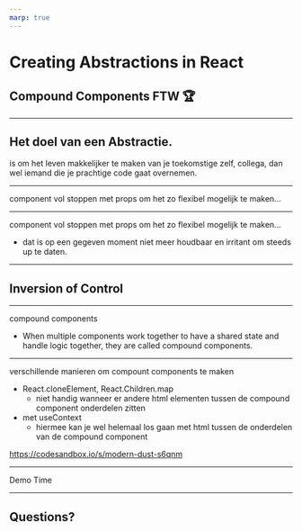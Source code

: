 ```yaml
---
marp: true
---
```


# Creating Abstractions in React

## Compound Components FTW 🏆

---

## Het doel van een Abstractie.

is om het leven makkelijker te maken van je toekomstige zelf, collega, dan wel iemand die je prachtige code gaat overnemen.

---

component vol stoppen met props om het zo flexibel mogelijk te maken...

---

component vol stoppen met props om het zo flexibel mogelijk te maken...

- dat is op een gegeven moment niet meer houdbaar en irritant om steeds up te daten.

---

## Inversion of Control

---

compound components

- When multiple components work together to have a shared state and handle logic together, they are called compound components.

---

verschillende manieren om compount components te maken

- React.cloneElement, React.Children.map
  - niet handig wanneer er andere html elementen tussen de compound component onderdelen zitten
- met useContext
  - hiermee kan je wel helemaal los gaan met html tussen de onderdelen van de compound component

https://codesandbox.io/s/modern-dust-s6qnm

---

Demo Time

---

## Questions?
